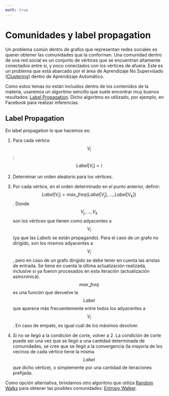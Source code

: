 ```yaml
---
math: true
---
```


# Comunidades y label propagation

Un problema común dentro de grafos que representan redes sociales es querer obtener las comunidades que
la conforman. Una comunidad dentro de una red social es un conjunto de vértices que se encuentran altamente
conectados entre sí, y poco conectados con los vértices de afuera. Este es un problema que está abarcado
por el área de Aprendizaje No Supervisado ([Clustering](https://en.wikipedia.org/wiki/Cluster_analysis))
dentro de Aprendizaje Automático.

Como estos temas no están incluidos dentro de los contenidos de la materia, usaremos un algoritmo sencillo
que suele encontrar muy buenos resultados: [Label Propagation](http://arxiv.org/pdf/0709.2938v1.pdf).
Dicho algoritmo es utilizado, por ejemplo, en Facebook para realizar inferencias.

## Label Propagation

En label propagation lo que hacemos es:

1. Para cada vértice $$V_i$$: $$Label[V_i] = i$$

1. Determinar un orden aleatorio para los vértices.

1. Por cada vértice, en el orden determinado en el punto anterior, definir: $$Label[V_i] = max\_freq(Label[V_j], ..., Label[V_k])$$.
Donde $$V_j, ..., V_k$$ son los vértices que tienen como adyacentes a $$V_i$$ (ya que las _Labels_ se están propagando).
Para el caso de un grafo no dirigido, son los mismos adyacentes a $$V_i$$, pero en caso de un grafo dirigido se
debe tener en cuenta las aristas de entrada. Se tiene en cuenta la última actualización realizada, inclusive si
ya fueron procesados en esta iteración (actualización asincrónica).
$$max\_freq$$ es una función que devuelve la $$Label$$ que aparece más frecuentemente entre todos los
adyacentes a $$V_i$$. En caso de empate, es igual cuál de los máximos devolver.

1. Si no se llegó a la condición de corte, volver a 2. La condición de corte puede ser una vez que se llegó
a una cantidad determinada de comunidades, se cree que se llegó a la convergencia (la mayoría de los
vecinos de cada vértice tiene la misma $$Label$$ que dicho vértice), o simplemente por una cantidad de
iteraciones prefijada.

Como opción alternativa, brindamos otro algoritmo que utiliza [Random Walks](random_walks.md) para obtener
las posibles comunidades:
[Entropy Walker](https://drive.google.com/file/d/0B8rBD4QSqWnSLTdWTXdFaUtUNjQ/view).

